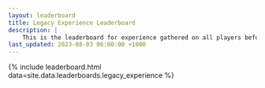 ```yaml
---
layout: leaderboard
title: Legacy Experience Leaderboard
description: |
    This is the leaderboard for experience gathered on all players before the experience update.
last_updated: 2023-08-03 06:00:00 +1000
---
```


{% include leaderboard.html data=site.data.leaderboards.legacy_experience %}
